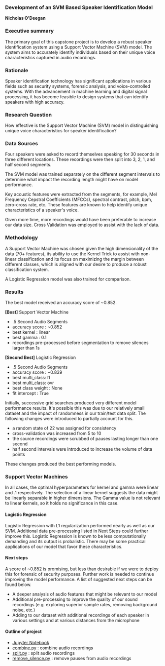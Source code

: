 ### Development of an SVM Based Speaker Identification Model

**Nicholas O'Deegan**

### Executive summary
The primary goal of this capstone project is to develop a robust speaker identification system using a Support Vector Machine (SVM) model. The system aims to accurately identify individuals based on their unique voice characteristics captured in audio recordings.

### Rationale
Speaker identification technology has significant applications in various fields such as security systems, forensic analysis, and voice-controlled systems. With the advancement in machine learning and digital signal processing, it has become feasible to design systems that can identify speakers with high accuracy.

### Research Question
How effective is the Support Vector Machine (SVM) model in distinguishing unique voice characteristics for speaker identification?

### Data Sources
Four speakers were asked to record themselves speaking for 30 seconds in three different locations. These recordings were then split into 3, 2, 1, and half second segments. 

The SVM model was trained separately on the different segment intervals to determine what impact the recording length might have on model performance.

Key acoustic features were extracted from the segments, for example,  Mel Frequency Cepstral Coefficients (MFCCs), spectral contrast, pitch, bpm, zero-cross rate, etc. These features are known to help identify unique characteristics of a speaker's voice.

Given more time, more recordings would have been preferable to increase our data size. Cross Validation was employed to assist with the lack of data.

### Methodology
A Support Vector Machine was chosen given the high dimensionality of the data (70+ features), its ability to use the Kernel Trick to assist with non-linear classification and its focus on maximizing the margin between different classes, which is aligned with our desire to produce a robust classification system.

A Logistic Regression model was also trained for comparison.

### Results
The best model received an accuracy score of ~0.852.

**[Best]** Support Vector Machine
*  .5 Second Audio Segments
*  accuracy score : ~0.852
*  best kernel : linear
*  best gamma : 0.1
*  recordings pre-processed before segmentation to remove silences larger than 1s

**[Second Best]** Logistic Regression
*  .5 Second Audio Segments
*  accuracy score : ~0.839
*  best multi_class: l1
*  best multi_class: ovr
*  best class weight : None
*  fit intercept : True

Initially, successive grid searches produced very different model performance results. It's possible this was due to our relatively small dataset and the impact of randomness in our train/test data split. The following changes were introduced to partially account for this.

*  a random state of 22 was assigned for consistency
*  cross-validation was increased from 5 to 10
*  the source recordings were scrubbed of pauses lasting longer than one second
*  half second intervals were introduced to increase the volume of data points

These changes produced the best performing models. 

### Support Vector Machines
In all cases, the optimal hyperparameters for kernel and gamma were linear and .1 respectively. The selection of a linear kernel suggests the data might be linearly separable in higher dimensions. The Gamma value is not relevant to linear kernels, so it holds no significance in this case.

#### Logistic Regression
Logistic Regression with L1 regularization performed nearly as well as our SVM. Additional data pre-processing listed in Next Steps could further improve this. Logistic Regression is known to be less computationally demanding and its output is probalistic. There may be some practical applications of our model that favor these characteristics. 

#### Next steps
A score of ~0.852 is promising, but less than desirable if we were to deploy this for forensic of security purposes. Further work is needed to continue improving the model performance. A list of suggested next steps can be found below.

*  A deeper analysis of audio features that might be relevant to our model
*  Additional pre-processing to improve the quality of our sound recordings (e.g. exploring superior sample rates, removing background noise, etc.)
*  Adding to our dataset with additional recordings of each speaker in various settings and at various distances from the microphone


#### Outline of project

- [Jupyter Notebook](https://github.com/nadeego/speaker_recognition/blob/main/capstone.ipynb)
- [combine.py](https://github.com/nadeego/speaker_recognition/blob/main/combine.py) : combine audio recordings
- [split.py](https://github.com/nadeego/speaker_recognition/blob/main/split.py) : split audio recordings
- [remove_silence.py](https://github.com/nadeego/speaker_recognition/blob/main/remove_silence.py) : remove pauses from audio recordings

